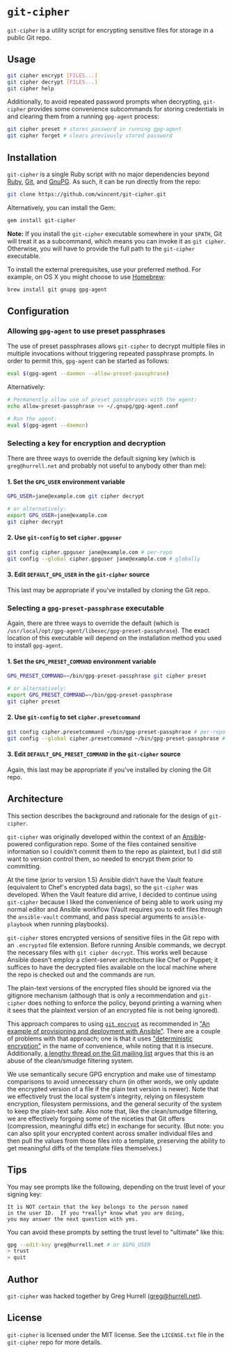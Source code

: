 # `git-cipher`

`git-cipher` is a utility script for encrypting sensitive files for storage in a
public Git repo.

## Usage

```sh
git cipher encrypt [FILES...]
git cipher decrypt [FILES...]
git cipher help
```

Additionally, to avoid repeated password prompts when decrypting, `git-cipher`
provides some convenience subcommands for storing credentials in and clearing
them from a running `gpg-agent` process:

```sh
git cipher preset # stores password in running gpg-agent
git cipher forget # clears previously stored password
```

## Installation

`git-cipher` is a single Ruby script with no major dependencies beyond
[Ruby](https://www.ruby-lang.org/), [Git](http://git-scm.com/), and
[GnuPG](https://www.gnupg.org/). As such, it can be run directly from the repo:

```sh
git clone https://github.com/wincent/git-cipher.git
```

Alternatively, you can install the Gem:

```sh
gem install git-cipher
```

**Note:** If you install the `git-cipher` executable somewhere in your `$PATH`,
Git will treat it as a subcommand, which means you can invoke it as `git
cipher`. Otherwise, you will have to provide the full path to the `git-cipher`
executable.

To install the external prerequisites, use your preferred method. For example,
on OS X you might choose to use [Homebrew](http://brew.sh/):

```sh
brew install git gnupg gpg-agent
```

## Configuration

### Allowing `gpg-agent` to use preset passphrases

The use of preset passphrases allows `git-cipher` to decrypt multiple files
in multiple invocations without triggering repeated passphrase prompts. In order
to permit this, `gpg-agent` can be started as follows:

```sh
eval $(gpg-agent --daemon --allow-preset-passphrase)
```

Alternatively:

```sh
# Permanently allow use of preset passphrases with the agent:
echo allow-preset-passphrase >> ~/.gnupg/gpg-agent.conf

# Run the agent:
eval $(gpg-agent --daemon)
```

### Selecting a key for encryption and decryption

There are three ways to override the default signing key (which is
`greg@hurrell.net` and probably not useful to anybody other than me):

#### 1. Set the `GPG_USER` environment variable

```sh
GPG_USER=jane@example.com git cipher decrypt

# or alternatively:
export GPG_USER=jane@example.com
git cipher decrypt
```

#### 2. Use `git-config` to set `cipher.gpguser`

```sh
git config cipher.gpguser jane@example.com # per-repo
git config --global cipher.gpguser jane@example.com # globally
```

#### 3. Edit `DEFAULT_GPG_USER` in the `git-cipher` source

This last may be appropriate if you've installed by cloning the Git repo.

### Selecting a `gpg-preset-passphrase` executable

Again, there are three ways to override the default (which is
`/usr/local/opt/gpg-agent/libexec/gpg-preset-passphrase`). The exact location of
this executable will depend on the installation method you used to install
`gpg-agent`.

#### 1. Set the `GPG_PRESET_COMMAND` environment variable

```sh
GPG_PRESET_COMMAND=~/bin/gpg-preset-passphrase git cipher preset

# or alternatively:
export GPG_PRESET_COMMAND=~/bin/gpg-preset-passphrase
git cipher preset
```

#### 2. Use `git-config` to set `cipher.presetcommand`

```sh
git config cipher.presetcommand ~/bin/gpg-preset-passphrase # per-repo
git config --global cipher.presetcommand ~/bin/gpg-preset-passphrase # globally
```

#### 3. Edit `DEFAULT_GPG_PRESET_COMMAND` in the `git-cipher` source

Again, this last may be appropriate if you've installed by cloning the Git repo.

## Architecture

This section describes the background and rationale for the design of
`git-cipher`.

`git-cipher` was originally developed within the context of an
[Ansible](https://github.com/ansible/ansible/)-powered configuration repo. Some
of the files contained sensitive information so I couldn't commit them to the
repo as plaintext, but I did still want to version control them, so needed to
encrypt them prior to committing.

At the time (prior to version 1.5) Ansible didn't have the Vault feature
(equivalent to Chef's encrypted data bags), so the `git-cipher` was developed.
When the Vault feature did arrive, I decided to continue using `git-cipher`
because I liked the convenience of being able to work using my normal editor and
Ansible workflow (Vault requires you to edit files through the `ansible-vault`
command, and pass special arguments to `ansible-playbook` when running
playbooks).

`git-cipher` stores encrypted versions of sensitive files in the Git repo with
an `.encrypted` file extension. Before running Ansible commands, we decrypt the
necessary files with `git cipher decrypt`. This works well because Ansible
doesn't employ a client-server architecture like Chef or Puppet; it suffices to
have the decrypted files available on the local machine where the repo is
checked out and the commands are run.

The plain-text versions of the encrypted files should be ignored via the
gitignore mechanism (although that is only a recommendation and `git-cipher`
does nothing to enforce the policy, beyond printing a warning when it sees that
the plaintext version of an encrypted file is not being ignored).

This approach compares to using [`git
encrypt`](https://github.com/shadowhand/git-encrypt) as recommended in ["An
example of provisioning and deployment with
Ansible"](http://www.stavros.io/posts/example-provisioning-and-deployment-ansible/).
There are a couple of problems with that approach; one is that it uses
["deterministic
encryption"](http://syncom.appspot.com/papers/git_encryption.txt) in the name of
convenience, while noting that it is insecure. Additionally, [a lengthy thread
on the Git mailing
list](http://thread.gmane.org/gmane.comp.version-control.git/113124) argues that
this is an abuse of the clean/smudge filtering system.

We use semantically secure GPG encryption and make use of timestamp
comparisons to avoid unnecessary churn (in other words, we only update the
encrypted version of a file if the plain text version is newer). Note that we
effectively trust the local system's integrity, relying on filesystem
encryption, filesystem permissions, and the general security of the system to
keep the plain-text safe. Also note that, like the clean/smudge filtering, we
are effectively forgoing some of the niceties that Git offers (compression,
meaningful diffs etc) in exchange for security. (But note: you can also split
your encrypted content across smaller individual files and then pull the values
from those files into a template, preserving the ability to get meaningful diffs
of the template files themselves.)

## Tips

You may see prompts like the following, depending on the trust level of your
signing key:

```Text
It is NOT certain that the key belongs to the person named
in the user ID.  If you *really* know what you are doing,
you may answer the next question with yes.
```

You can avoid these prompts by setting the trust level to "ultimate" like this:

```sh
gpg --edit-key greg@hurrell.net # or $GPG_USER
> trust
> quit
```

## Author

`git-cipher` was hacked together by Greg Hurrell (<greg@hurrell.net>).

## License

`git-cipher` is licensed under the MIT license. See the `LICENSE.txt` file in
the `git-cipher` repo for more details.
